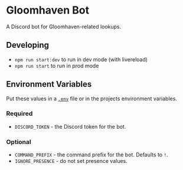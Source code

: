 
# Gloomhaven Bot

A Discord bot for Gloomhaven-related lookups.

## Developing

* `npm run start:dev` to run in dev mode (with livereload)
* `npm run start` to run in prod mode

## Environment Variables

Put these values in a [`.env`](https://www.npmjs.com/package/dotenv) file or in the projects environment variables.

### Required

* `DISCORD_TOKEN` - the Discord token for the bot.
 
### Optional

* `COMMAND_PREFIX` - the command prefix for the bot. Defaults to `!`. 
* `IGNORE_PRESENCE` - do not set presence values.
